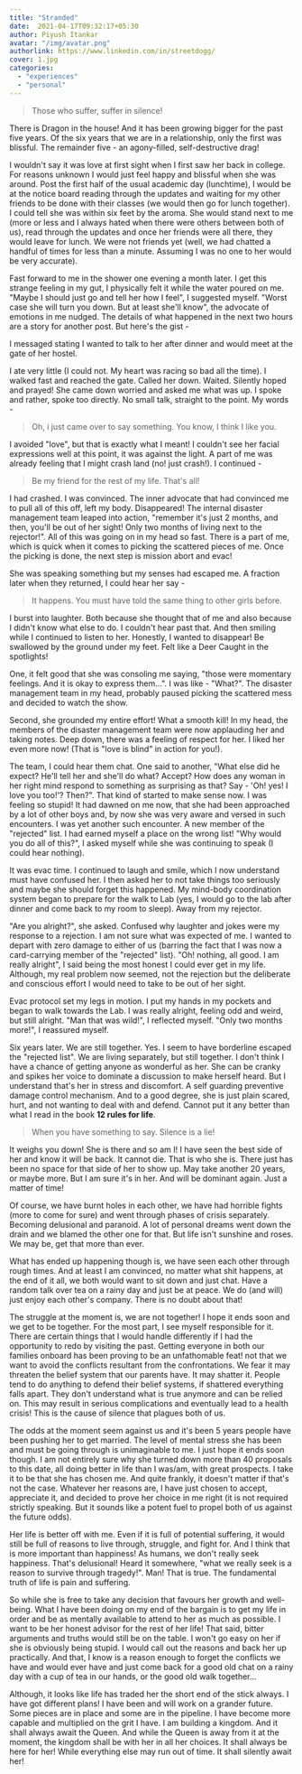 ```yaml
---
title: "Stranded"
date:  2021-04-17T09:32:17+05:30
author: Piyush Itankar
avatar: "/img/avatar.png"
authorlink: https://www.linkedin.com/in/streetdogg/
cover: 1.jpg
categories:
  - "experiences"
  - "personal"
---
```


>Those who suffer, suffer in silence!

There is Dragon in the house! And it has been growing bigger for the past five years. Of the six years that we are in a relationship, only the first was blissful. The remainder five - an agony-filled, self-destructive drag!

I wouldn't say it was love at first sight when I first saw her back in college. For reasons unknown I would just feel happy and blissful when she was around. Post the first half of the usual academic day (lunchtime), I would be at the notice board reading through the updates and waiting for my other friends to be done with their classes (we would then go for lunch together). I could tell she was within six feet by the aroma. She would stand next to me (more or less and I always hated when there were others between both of us), read through the updates and once her friends were all there, they would leave for lunch. We were not friends yet (well, we had chatted a handful of times for less than a minute. Assuming I was no one to her would be very accurate).

Fast forward to me in the shower one evening a month later. I get this strange feeling in my gut, I physically felt it while the water poured on me. "Maybe I should just go and tell her how I feel", I suggested myself. "Worst case she will turn you down. But at least she'll know", the advocate of emotions in me nudged. The details of what happened in the next two hours are a story for another post. But here's the gist -

I messaged stating I wanted to talk to her after dinner and would meet at the gate of her hostel.

I ate very little (I could not. My heart was racing so bad all the time). I walked fast and reached the gate. Called her down. Waited. Silently hoped and prayed! She came down worried and asked me what was up. I spoke and rather, spoke too directly. No small talk, straight to the point. My words -

> Oh, i just came over to say something. You know, I think I like you.

I avoided "love", but that is exactly what I meant! I couldn't see her facial expressions well at this point, it was against the light. A part of me was already feeling that I might crash land (no! just crash!). I continued -

> Be my friend for the rest of my life. That's all!

I had crashed. I was convinced. The inner advocate that had convinced me to pull all of this off, left my body. Disappeared! The internal disaster management team leaped into action, "remember it's just 2 months, and then, you'll be out of her sight! Only two months of living next to the rejector!". All of this was going on in my head so fast. There is a part of me, which is quick when it comes to picking the scattered pieces of me. Once the picking is done, the next step is mission abort and evac!

She was speaking something but my senses had escaped me. A fraction later when they returned, I could hear her say -

>It happens. You must have told the same thing to other girls before.

I burst into laughter. Both because she thought that of me and also because I didn't know what else to do. I couldn't hear past that. And then smiling while I continued to listen to her. Honestly, I wanted to disappear! Be swallowed by the ground under my feet. Felt like a Deer Caught in the spotlights!

One, it felt good that she was consoling me saying, "those were momentary feelings. And it is okay to express them...". I was like - "What?". The disaster management team in my head, probably paused picking the scattered mess and decided to watch the show.

Second, she grounded my entire effort! What a smooth kill! In my head, the members of the disaster management team were now applauding her and taking notes. Deep down, there was a feeling of respect for her. I liked her even more now! (That is "love is blind" in action for you!).

The team, I could hear them chat. One said to another, "What else did he expect? He'll tell her and she'll do what? Accept? How does any woman in her right mind respond to something as surprising as that? Say - 'Oh! yes! I love you too!'? Then?". That kind of started to make sense now. I was feeling so stupid! It had dawned on me now, that she had been approached by a lot of other boys and, by now she was very aware and versed in such encounters. I was yet another such encounter. A new member of the "rejected" list. I had earned myself a place on the wrong list! "Why would you do all of this?", I asked myself while she was continuing to speak (I could hear nothing).

It was evac time. I continued to laugh and smile, which I now understand must have confused her. I then asked her to not take things too seriously and maybe she should forget this happened. My mind-body coordination system began to prepare for the walk to Lab (yes, I would go to the lab after dinner and come back to my room to sleep). Away from my rejector.

"Are you alright?", she asked. Confused why laughter and jokes were my response to a rejection. I am not sure what was expected of me. I wanted to depart with zero damage to either of us (barring the fact that I was now a card-carrying member of the "rejected" list). "Oh! nothing, all good. I am really alright", I said being the most honest I could ever get in my life. Although, my real problem now seemed, not the rejection but the deliberate and conscious effort I would need to take to be out of her sight.

Evac protocol set my legs in motion. I put my hands in my pockets and began to walk towards the Lab. I was really alright, feeling odd and weird, but still alright. "Man that was wild!", I reflected myself. "Only two months more!", I reassured myself.

Six years later. We are still together. Yes. I seem to have borderline escaped the "rejected list". We are living separately, but still together. I don't think I have a chance of getting anyone as wonderful as her. She can be cranky and spikes her voice to dominate a discussion to make herself heard. But I understand that's her in stress and discomfort. A self guarding preventive damage control mechanism. And to a good degree, she is just plain scared, hurt, and not wanting to deal with and defend. Cannot put it any better than what I read in the book  **12 rules for life**.

> When you have something to say. Silence is a lie!

It weighs you down! She is there and so am I! I have seen the best side of her and know it will be back. It cannot die. That is who she is. There just has been no space for that side of her to show up. May take another 20 years, or maybe more. But I am sure it's in her. And will be dominant again. Just a matter of time!

Of course, we have burnt holes in each other, we have had horrible fights (more to come for sure) and went through phases of crisis separately. Becoming delusional and paranoid. A lot of personal dreams went down the drain and we blamed the other one for that. But life isn't sunshine and roses. We may be, get that more than ever.

What has ended up happening though is, we have seen each other through rough times. And at least I am convinced, no matter what shit happens, at the end of it all, we both would want to sit down and just chat. Have a random talk over tea on a rainy day and just be at peace. We do (and will) just enjoy each other's company. There is no doubt about that!

The struggle at the moment is, we are not together! I hope it ends soon and we get to be together. For the most part, I see myself responsible for it. There are certain things that I would handle differently if I had the opportunity to redo by visiting the past. Getting everyone in both our families onboard has been proving to be an unfathomable feat! not that we want to avoid the conflicts resultant from the confrontations. We fear it may threaten the belief system that our parents have. It may shatter it. People tend to do anything to defend their belief systems, if shattered everything falls apart. They don't understand what is true anymore and can be relied on. This may result in serious complications and eventually lead to a health crisis! This is the cause of silence that plagues both of us.

The odds at the moment seem against us and it's been 5 years people have been pushing her to get married. The level of mental stress she has been and must be going through is unimaginable to me. I just hope it ends soon though. I am not entirely sure why she turned down more than 40 proposals to this date, all doing better in life than I was/am, with great prospects. I take it to be that she has chosen me. And quite frankly, it doesn't matter if that's not the case. Whatever her reasons are, I have just chosen to accept, appreciate it, and decided to prove her choice in me right (it is not required strictly speaking. But it sounds like a potent fuel to propel both of us against the future odds).

Her life is better off with me. Even if it is full of potential suffering, it would still be full of reasons to live through, struggle, and fight for. And I think that is more important than happiness! As humans, we don't really seek happiness. That's delusional! Heard it somewhere, "what we really seek is a reason to survive through tragedy!". Man! That is true. The fundamental truth of life is pain and suffering.

So while she is free to take any decision that favours her growth and well-being. What I have been doing on my end of the bargain is to get my life in order and be as mentally available to attend to her as much as possible. I want to be her honest advisor for the rest of her life! That said, bitter arguments and truths would still be on the table. I won't go easy on her if she is obviously being stupid. I would call out the reasons and back her up practically. And that, I know is a reason enough to forget the conflicts we have and would ever have and just come back for a good old chat on a rainy day with a cup of tea in our hands, or the good old walk together...

Although, it looks like life has traded her the short end of the stick always. I have got different plans! I have been and will work on a grander future. Some pieces are in place and some are in the pipeline. I have become more capable and multiplied on the grit I have. I am building a kingdom. And it shall always await the Queen. And while the Queen is away from it at the moment, the kingdom shall be with her in all her choices. It shall always be here for her! While everything else may run out of time. It shall silently await her!
